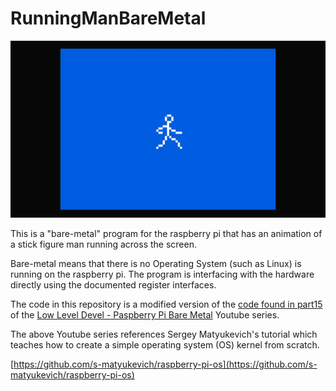 # RunningManBareMetal

![Image of RunningMan](images/RunningMan_small.png)

This is a "bare-metal" program for the raspberry pi
that has an animation of a stick figure man running across 
the screen.

Bare-metal means that there is no Operating System (such as Linux)
is running on the raspberry pi. The program is interfacing with the hardware
directly using the documented register interfaces.

The code in this repository is a modified version  of the 
[code found in part15](https://github.com/rockytriton/LLD/tree/main/rpi_bm/part15) of the 
[Low Level Devel - Paspberry Pi Bare Metal](https://www.youtube.com/playlist?list=PLVxiWMqQvhg9FCteL7I0aohj1_YiUx1x8)
Youtube series.

The above Youtube series references Sergey Matyukevich's tutorial
which teaches how to create a simple operating system (OS) kernel from
scratch.

[https://github.com/s-matyukevich/raspberry-pi-os](https://github.com/s-matyukevich/raspberry-pi-os)
